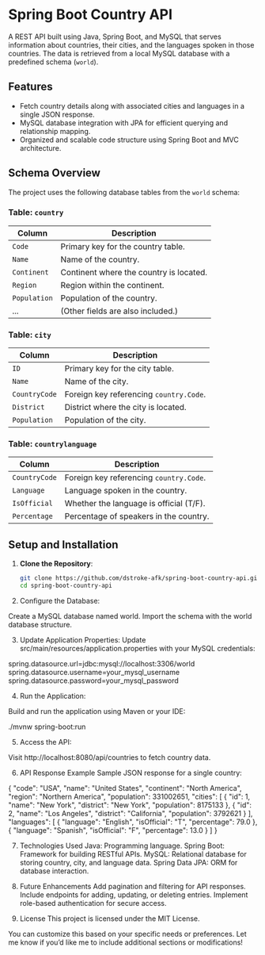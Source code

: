 # Spring Boot Country API

A REST API built using Java, Spring Boot, and MySQL that serves information about countries, their cities, and the languages spoken in those countries. The data is retrieved from a local MySQL database with a predefined schema (`world`).

## Features

- Fetch country details along with associated cities and languages in a single JSON response.
- MySQL database integration with JPA for efficient querying and relationship mapping.
- Organized and scalable code structure using Spring Boot and MVC architecture.

## Schema Overview

The project uses the following database tables from the `world` schema:

### Table: `country`
| Column           | Description                               |
|-------------------|-------------------------------------------|
| `Code`           | Primary key for the country table.       |
| `Name`           | Name of the country.                    |
| `Continent`      | Continent where the country is located. |
| `Region`         | Region within the continent.            |
| `Population`     | Population of the country.              |
| ...              | (Other fields are also included.)       |

### Table: `city`
| Column           | Description                               |
|-------------------|-------------------------------------------|
| `ID`             | Primary key for the city table.          |
| `Name`           | Name of the city.                       |
| `CountryCode`    | Foreign key referencing `country.Code`.  |
| `District`       | District where the city is located.      |
| `Population`     | Population of the city.                 |

### Table: `countrylanguage`
| Column           | Description                               |
|-------------------|-------------------------------------------|
| `CountryCode`    | Foreign key referencing `country.Code`.  |
| `Language`       | Language spoken in the country.          |
| `IsOfficial`     | Whether the language is official (T/F).  |
| `Percentage`     | Percentage of speakers in the country.   |

## Setup and Installation

1. **Clone the Repository**:
   ```bash
   git clone https://github.com/dstroke-afk/spring-boot-country-api.git
   cd spring-boot-country-api
2. Configure the Database:

Create a MySQL database named world.
Import the schema with the world database structure.

3. Update Application Properties: Update src/main/resources/application.properties with your MySQL credentials:

spring.datasource.url=jdbc:mysql://localhost:3306/world
spring.datasource.username=your_mysql_username
spring.datasource.password=your_mysql_password

4. Run the Application:

Build and run the application using Maven or your IDE:

./mvnw spring-boot:run

5. Access the API:

Visit http://localhost:8080/api/countries to fetch country data.

6. API Response Example
Sample JSON response for a single country:

{
  "code": "USA",
  "name": "United States",
  "continent": "North America",
  "region": "Northern America",
  "population": 331002651,
  "cities": [
    {
      "id": 1,
      "name": "New York",
      "district": "New York",
      "population": 8175133
    },
    {
      "id": 2,
      "name": "Los Angeles",
      "district": "California",
      "population": 3792621
    }
  ],
  "languages": [
    {
      "language": "English",
      "isOfficial": "T",
      "percentage": 79.0
    },
    {
      "language": "Spanish",
      "isOfficial": "F",
      "percentage": 13.0
    }
  ]
}

7. Technologies Used
Java: Programming language.
Spring Boot: Framework for building RESTful APIs.
MySQL: Relational database for storing country, city, and language data.
Spring Data JPA: ORM for database interaction.

8. Future Enhancements
Add pagination and filtering for API responses.
Include endpoints for adding, updating, or deleting entries.
Implement role-based authentication for secure access.

9. License
This project is licensed under the MIT License.

You can customize this based on your specific needs or preferences. Let me know if you’d like me to include additional sections or modifications!





